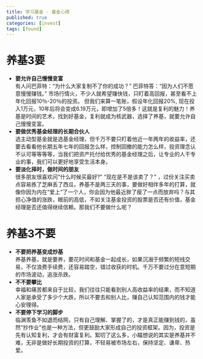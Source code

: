 ```yaml
---
title: 学习基金 - 基金心得
published: true
categories: [invest]
tags: [found]
---
```


# 养基3要
* **要允许自己慢慢变富**  
	有人问巴菲特：“为什么大家复制不了你的成功？”
	巴菲特答：“因为人们不愿意慢慢赚钱。”
	市场行情火，不少人就希望赚快钱，只盯着高回报，甚至看不上年化回报10％-20％的投资。
	但我们来算一笔账，假设年化回报20%, 现在投入1万元，10年后将会变成6.19万元，即增加了5倍多！这就是复利的魅力！养基是时间的艺术，找到好基金，复利就成为核武器，选择了养基，就要允许自己慢慢变富。
* **要做优秀基金经理的长期合伙人**  
	选主动型基金就是选基金经理，但千万不要只盯着他近一年两年的收益率，还要去看看他长期五年七年的回报怎么样，控制回撤的能力怎么样，投资理念认不认可等等等等，当我们把资产托付给优秀的基金经理之后，让专业的人干专业的事，我们可以更好地享受生活本身。
* **要淡化择时，做时间的朋友**  
	很多朋友很喜欢问“什么时候买最好?" “现在是不是该卖了？" ，过份关注买卖点容易拣了芝麻丢了西瓜，养基不是两三天的事，要做好相伴多年的打算，就像你因为内在“爱上”了一个人，你会因为他最近胖了瘦了一点而放弃吗？与其担心净值的涨跌，眼前的高低，不如关注基金投资的股票是否还有价值，基金经理是否还值得继续信赖。那我们不要做什么呢？

# 养基3不要
* **不要把养基变成炒基**  
	养基养基，就是要养，要花时间和基金一起成长，如果沉溺于频繁的短线交易，不仅浪费手续费，还容易踏空，错过收获的时机。千万不要过分在意短期的市场波动，追涨杀跌。
* **不不要攀比**  
	幸福和痛苦都来自于比较，我们往往只能看到别人高收益率的结果，而不知道人家是承受了多少个大跌，所以不要去和别人比，赚自己认知范围内的钱才能心安理得。
* **不要停下学习的脚步**  
	临渊羡鱼不如退而结网，只有自己理解、掌握了的，才是真正能赚到钱的，虽然“抄作业”也是一种方法，但更鼓励大家形成自己的投资框架。因为，投资是先有认知复利，才会有财富复利。絮叨了这么多，小瞄想说的其实是养基并不难，无非是做好长期投资的打算，不轻易被市场左右，保持坚定、谦卑、热爱。